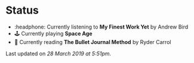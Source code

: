 # Status

-   :headphone: Currently listening to **My Finest Work Yet** by Andrew Bird
-   :joystick: Currently playing **Space Age**
-   :open_book: Currently reading **The Bullet Journal Method** by Ryder Carrol

Last updated on _28 March 2019 at 5:51pm_.
